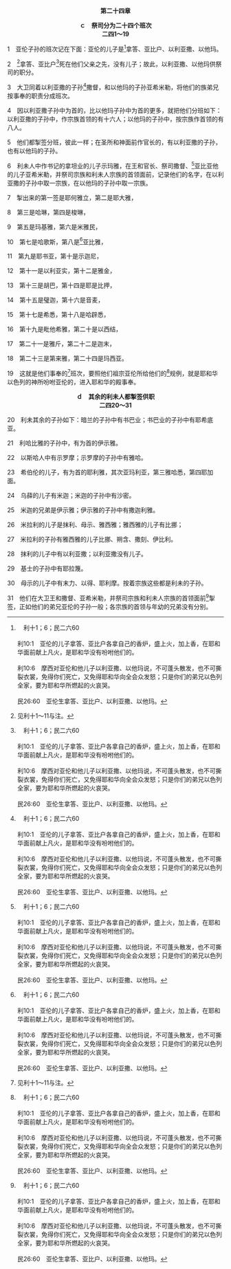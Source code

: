 <p style="text-align:center;font-weight:bold;">第二十四章</p>

<p style="text-align:center;font-weight:bold;">ｃ　祭司分为二十四个班次<br>二四1～19</p>

1　亚伦子孙的班次记在下面：亚伦的儿子是[^a]拿答、亚比户、以利亚撒、以他玛。

[^a]:　利十1；6；民二六60<br><br>利10:1　亚伦的儿子拿答、亚比户各拿自己的香炉，盛上火，加上香，在耶和华面前献上凡火，是耶和华没有吩咐他们的。<br><br>利10:6　摩西对亚伦和他儿子以利亚撒、以他玛说，不可蓬头散发，也不可撕裂衣裳，免得你们死亡，又免得耶和华向全会众发怒；只是你们的弟兄以色列全家，要为耶和华所燃起的火哀哭。<br><br>民26:60　亚伦生拿答、亚比户、以利亚撒、以他玛。

2　[^1]拿答、亚比户[^a]死在他们父亲之先，没有儿子；故此，以利亚撒、以他玛供祭司的职分。

[^1]:见利十1～11与注。

[^a]:　利十2；民二六61<br><br>利10:2　就有火从耶和华面前出来，把他们烧灭，他们就死在耶和华面前。<br><br>民26:61　拿答、亚比户在耶和华面前献凡火的时候死了。

3　大卫同着以利亚撒的子孙[^a]撒督，和以他玛的子孙亚希米勒，将他们的族弟兄按事奉的职责分成班次。

[^a]:　撒下八17；代上二四31<br><br>撒下8:17　亚希突的儿子撒督，和亚比亚他的儿子亚希米勒作祭司，西莱雅作书记，<br><br>代上24:31　他们在大卫王和撒督、亚希米勒并祭司宗族和利未人宗族的首领面前掣签，正如他们的弟兄亚伦的子孙一般；各宗族的首领与年幼的兄弟没有分别。

4　因以利亚撒子孙中为首的，比以他玛子孙中为首的更多，就把他们分班如下：以利亚撒的子孙中，作宗族首领的有十六人；以他玛的子孙中，按宗族作首领的有八人。

5　他们都掣签分班，彼此一样；在圣所和神面前作官长的，有以利亚撒的子孙，也有以他玛的子孙。

6　利未人中作书记的拿坦业的儿子示玛雅，在王和官长、祭司撒督、[^a]亚比亚他的儿子亚希米勒，并祭司宗族和利未人宗族的首领面前，记录他们的名字，在以利亚撒的子孙中取一宗族，在以他玛的子孙中取一宗族。

[^a]:　撒下八17；可二26<br><br>撒下8:17　亚希突的儿子撒督，和亚比亚他的儿子亚希米勒作祭司，西莱雅作书记，<br><br>可2:26　他当大祭司亚比亚他的时候，怎样进了神的殿，且吃了祭司以外人不可吃的陈设饼，又给跟从他的人吃。

7　掣出来的第一签是耶何雅立，第二是耶大雅，

8　第三是哈琳，第四是梭琳，

9　第五是玛基雅，第六是米雅民，

10　第七是哈歌斯，第八是[^a]亚比雅，

[^a]:　路一5<br><br>路1:5　在犹太王希律的日子，亚比雅班里有一位祭司，名叫撒迦利亚；他妻子是亚伦的后代，名叫以利沙伯。

11　第九是耶书亚，第十是示迦尼，

12　第十一是以利亚实，第十二是雅金，

13　第十三是胡巴，第十四是耶是比押，

14　第十五是璧迦，第十六是音麦，

15　第十七是希悉，第十八是哈辟悉，

16　第十九是毗他希雅，第二十是以西结，

17　第二十一是雅斤，第二十二是迦末，

18　第二十三是第来雅，第二十四是玛西亚。

19　这就是他们事奉的[^1]班次，要照他们祖宗亚伦所给他们的[^a]规例，就是耶和华以色列的神所吩咐亚伦的，进入耶和华的殿事奉。

[^1]:或，职责。

[^a]:　路一8<br><br>路1:8　有一天，撒迦利亚按着班次，在神面前供祭司的职分，

<p style="text-align:center;font-weight:bold;">ｄ　其余的利未人都掣签供职<br>二四20～31</p>

20　利未其余的子孙如下：暗兰的子孙中有书巴业；书巴业的子孙中有耶希底亚。

21　利哈比雅的子孙中，有为首的伊示雅。

22　以斯哈人中有示罗摩；示罗摩的子孙中有雅哈。

23　希伯伦的儿子，有为首的耶利雅，其次亚玛利亚，第三雅哈悉，第四耶加面。

24　乌薛的儿子有米迦；米迦的子孙中有沙密。

25　米迦的兄弟是伊示雅；伊示雅的子孙中有撒迦利雅。

26　米拉利的儿子是抹利、母示、雅西雅；雅西雅的儿子有比挪；

27　米拉利的子孙有雅西雅的儿子比挪、朔含、撒刻、伊比利。

28　抹利的儿子中有以利亚撒；以利亚撒没有儿子。

29　基士的子孙中有耶拉篾。

30　母示的儿子中有末力、以得、耶利摩。按着宗族这些都是利未的子孙。

31　他们在大卫王和撒督、亚希米勒，并祭司宗族和利未人宗族的首领面前[^a]掣签，正如他们的弟兄亚伦的子孙一般；各宗族的首领与年幼的兄弟没有分别。

[^a]:　代上二五8；二六13～14；尼十一1；参徒一26<br><br>代上25:8　这些人无论大小，为师的、为徒的，都一同掣签分了职守。<br><br>代上26:13　他们无论大小，都按着宗族掣签，分守各门。<br><br>代上26:14　掣签守东门的是示利米雅；他的儿子撒迦利亚是有见识的谋士，人给他掣签，掣出的签是守北门。<br><br>尼11:1　百姓的首领住在耶路撒冷；其余的百姓掣签，每十人中使一人来住在圣城耶路撒冷，那九人住在别的城邑。<br><br>徒1:26　于是众人为他们摇签，摇出马提亚来，他就和十一位使徒同列。


